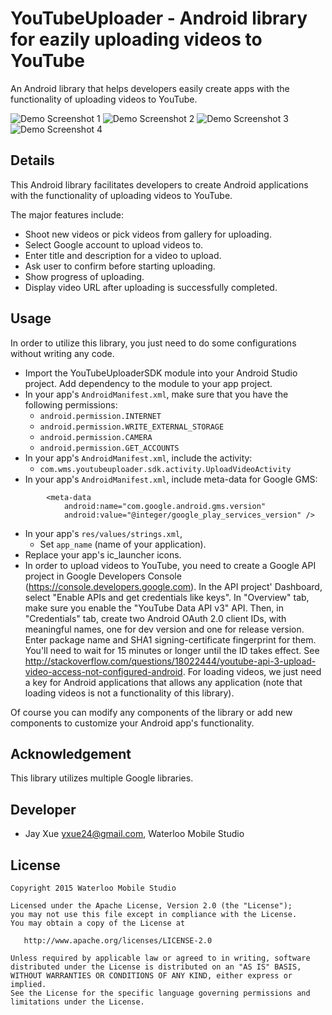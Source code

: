 # YouTubeUploader - Android library for eazily uploading videos to YouTube

An Android library that helps developers easily create apps with the functionality of uploading videos to YouTube.

![Demo Screenshot 1](https://github.com/jayxue/YouTubeUploader/blob/master/YouTubeUploaderSDK/src/main/res/raw/screenshot_1.png)
![Demo Screenshot 2](https://github.com/jayxue/YouTubeUploader/blob/master/YouTubeUploaderSDK/src/main/res/raw/screenshot_2.png)
![Demo Screenshot 3](https://github.com/jayxue/YouTubeUploader/blob/master/YouTubeUploaderSDK/src/main/res/raw/screenshot_3.png)
![Demo Screenshot 4](https://github.com/jayxue/YouTubeUploader/blob/master/YouTubeUploaderSDK/src/main/res/raw/screenshot_4.png)

Details
-------
This Android library facilitates developers to create Android applications with the functionality of uploading videos to YouTube.

The major features include:
* Shoot new videos or pick videos from gallery for uploading.
* Select Google account to upload videos to.
* Enter title and description for a video to upload.
* Ask user to confirm before starting uploading.
* Show progress of uploading.
* Display video URL after uploading is successfully completed.

Usage
-----

In order to utilize this library, you just need to do some configurations without writing any code.
* Import the YouTubeUploaderSDK module into your Android Studio project. Add dependency to the module to your app project.
* In your app's ```AndroidManifest.xml```, make sure that you have the following permissions:
  * ```android.permission.INTERNET```
  * ```android.permission.WRITE_EXTERNAL_STORAGE```
  * ```android.permission.CAMERA```
  * ```android.permission.GET_ACCOUNTS```
* In your app's ```AndroidManifest.xml```, include the activity:
  * ```com.wms.youtubeuploader.sdk.activity.UploadVideoActivity```
* In your app's ```AndroidManifest.xml```, include meta-data for Google GMS:
```
		<meta-data
			android:name="com.google.android.gms.version"
			android:value="@integer/google_play_services_version" />
```
* In your app's ```res/values/strings.xml```,
  * Set ```app_name``` (name of your application).
* Replace your app's ic_launcher icons.
* In order to upload videos to YouTube, you need to create a Google API project in Google Developers Console (https://console.developers.google.com). In the API project' Dashboard, select "Enable APIs and get credentials like keys".
  In "Overview" tab, make sure you enable the "YouTube Data API v3" API. Then, in "Credentials" tab, create two Android OAuth 2.0 client IDs, with meaningful names, one for dev version and one for release version. Enter package name and SHA1 signing-certificate fingerprint for them.
  You'll need to wait for 15 minutes or longer until the ID takes effect. See http://stackoverflow.com/questions/18022444/youtube-api-3-upload-video-access-not-configured-android.
  For loading videos, we just need a key for Android applications that allows any application (note that loading videos is not a functionality of this library).
 
Of course you can modify any components of the library or add new components to customize your Android app's functionality.

Acknowledgement
---------------

This library utilizes multiple Google libraries.

Developer
---------
* Jay Xue <yxue24@gmail.com>, Waterloo Mobile Studio

License
-------

    Copyright 2015 Waterloo Mobile Studio

    Licensed under the Apache License, Version 2.0 (the "License");
    you may not use this file except in compliance with the License.
    You may obtain a copy of the License at

       http://www.apache.org/licenses/LICENSE-2.0

    Unless required by applicable law or agreed to in writing, software
    distributed under the License is distributed on an "AS IS" BASIS,
    WITHOUT WARRANTIES OR CONDITIONS OF ANY KIND, either express or implied.
    See the License for the specific language governing permissions and
    limitations under the License.
